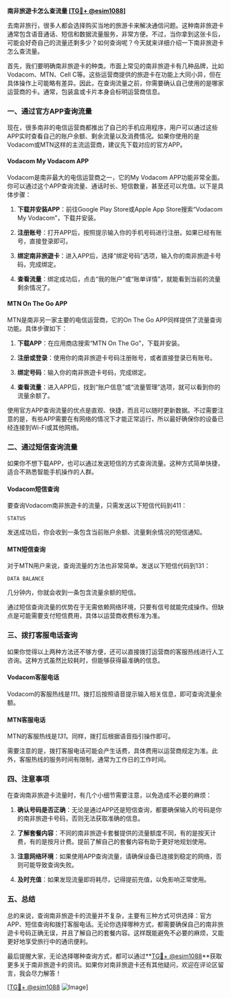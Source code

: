 **南非旅遊卡怎么查流量 [[TG💪+ @esim1088](https://t.me/s/esim1088)]**

去南非旅行，很多人都会选择购买当地的旅游卡来解决通信问题。这种南非旅遊卡通常包含语音通话、短信和数据流量服务，非常方便。不过，当你拿到这张卡后，可能会好奇自己的流量还剩多少？如何查询呢？今天就来详细介绍一下南非旅遊卡怎么查流量。

首先，我们要明确南非旅遊卡的种类。市面上常见的南非旅遊卡有几种品牌，比如Vodacom、MTN、Cell C等。这些运营商提供的旅遊卡在功能上大同小异，但在具体操作上可能略有差异。因此，在查询流量之前，你需要确认自己使用的是哪家运营商的卡。通常，包装盒或卡片本身会标明运营商信息。

### **一、通过官方APP查询流量**

现在，很多南非的电信运营商都推出了自己的手机应用程序，用户可以通过这些APP实时查看自己的账户余额、剩余流量以及消费情况。如果你使用的是Vodacom或MTN这样的主流运营商，建议先下载对应的官方APP。

#### **Vodacom My Vodacom APP**
Vodacom是南非最大的电信运营商之一，它的My Vodacom APP功能非常全面。你可以通过这个APP查询流量、通话时长、短信数量，甚至还可以充值。以下是具体步骤：

1. **下载并安装APP**：前往Google Play Store或Apple App Store搜索“Vodacom My Vodacom”，下载并安装。
   
2. **注册账号**：打开APP后，按照提示输入你的手机号码进行注册。如果已经有账号，直接登录即可。

3. **绑定南非旅遊卡**：进入APP后，选择“绑定号码”选项，输入你的南非旅遊卡号码，完成绑定。

4. **查看流量**：绑定成功后，点击“我的账户”或“账单详情”，就能看到当前的流量剩余情况了。

#### **MTN On The Go APP**
MTN是南非另一家主要的电信运营商，它的On The Go APP同样提供了流量查询功能。具体步骤如下：

1. **下载APP**：在应用商店搜索“MTN On The Go”，下载并安装。

2. **注册或登录**：使用你的南非旅遊卡号码注册账号，或者直接登录已有账号。

3. **绑定号码**：输入你的南非旅遊卡号码，完成绑定。

4. **查看流量**：进入APP后，找到“账户信息”或“流量管理”选项，就可以看到你的流量余额了。

使用官方APP查询流量的优点是直观、快捷，而且可以随时更新数据。不过需要注意的是，有些APP需要在有网络的情况下才能正常运行，所以最好确保你的设备已经连接到Wi-Fi或其他网络。

### **二、通过短信查询流量**

如果你不想下载APP，也可以通过发送短信的方式查询流量。这种方式简单快捷，适合不熟悉智能手机操作的人群。

#### **Vodacom短信查询**
要查询Vodacom南非旅遊卡的流量，只需发送以下短信代码到411：

```
STATUS
```

发送成功后，你会收到一条包含当前账户余额、流量剩余情况的短信通知。

#### **MTN短信查询**
对于MTN用户来说，查询流量的方法也非常简单。发送以下短信代码到131：

```
DATA BALANCE
```

几分钟内，你就会收到一条包含流量余额的短信。

通过短信查询流量的优势在于无需依赖网络环境，只要有信号就能完成操作。但缺点是可能需要支付短信费用，具体以运营商收费标准为准。

### **三、拨打客服电话查询**

如果你觉得以上两种方法还不够方便，还可以直接拨打运营商的客服热线进行人工咨询。这种方式虽然比较耗时，但能够获得最准确的信息。

#### **Vodacom客服电话**
Vodacom的客服热线是*111*。拨打后按照语音提示输入相关信息，即可查询流量余额。

#### **MTN客服电话**
MTN的客服热线是*131*。同样，拨打后根据语音指引操作即可。

需要注意的是，拨打客服电话可能会产生话费，具体费用以运营商规定为准。此外，客服热线的服务时间有限制，通常为工作日的工作时间。

### **四、注意事项**

在查询南非旅遊卡流量时，有几个小细节需要注意，以免造成不必要的麻烦：

1. **确认号码是否正确**：无论是通过APP还是短信查询，都要确保输入的号码是你的南非旅遊卡号码，否则无法获取准确的信息。

2. **了解套餐内容**：不同的南非旅遊卡套餐提供的流量额度不同，有的是按天计费，有的是按月计费。提前了解自己的套餐内容有助于更好地规划使用。

3. **注意网络环境**：如果使用APP查询流量，请确保设备已连接到稳定的网络，否则可能导致查询失败。

4. **及时充值**：如果发现流量即将耗尽，记得提前充值，以免影响正常使用。

### **五、总结**

总的来说，查询南非旅遊卡的流量并不复杂，主要有三种方式可供选择：官方APP、短信查询和拨打客服电话。无论你选择哪种方式，都需要确保自己的南非旅遊卡号码正确无误，并且了解自己的套餐内容。这样既能避免不必要的麻烦，又能更好地享受旅行中的通讯便利。

最后提醒大家，无论选择哪种查询方式，都可以通过**[TG💪+ @esim1088](https://t.me/s/esim1088)**获取更多关于南非旅遊卡的资讯。如果你对南非旅遊卡还有其他疑问，欢迎在评论区留言，我会尽力解答！

[[TG💪+ @esim1088](https://t.me/s/esim1088) ![Image](https://i.postimg.cc/4NQfJmqS/Snipaste-2025-05-13-00-14-12.png)]
